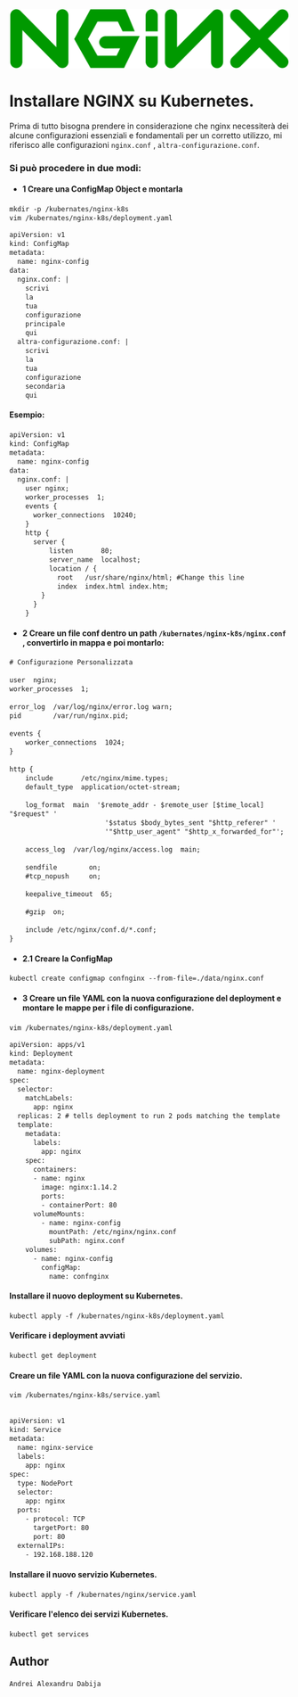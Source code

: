 <div style="text-align:center">
<img width="720" alt="nginx_logo" src="_img/nginx_logo.png">
</div>

# Installare NGINX su Kubernetes.

Prima di tutto bisogna prendere in considerazione che nginx necessiterà dei alcune configurazioni essenziali e fondamentali per un corretto utilizzo, mi riferisco alle configurazioni `nginx.conf` , ` altra-configurazione.conf `.

### Si può procedere in due modi:

 - #### 1 Creare una ConfigMap Object e montarla

```
mkdir -p /kubernates/nginx-k8s
vim /kubernates/nginx-k8s/deployment.yaml
```

```
apiVersion: v1
kind: ConfigMap
metadata:
  name: nginx-config
data:
  nginx.conf: |
    scrivi
    la
    tua
    configurazione
    principale
    qui
  altra-configurazione.conf: |
    scrivi
    la
    tua
    configurazione
    secondaria
    qui

```

#### Esempio:

```
apiVersion: v1
kind: ConfigMap
metadata:
  name: nginx-config
data:
  nginx.conf: |
    user nginx;
    worker_processes  1;
    events {
      worker_connections  10240;
    }
    http {
      server {
          listen       80;
          server_name  localhost;
          location / {
            root   /usr/share/nginx/html; #Change this line
            index  index.html index.htm;
        }
      }
    }

```


- #### 2 Creare un file conf dentro un path `/kubernates/nginx-k8s/nginx.conf` , convertirlo in mappa e poi montarlo:

```
# Configurazione Personalizzata

user  nginx;
worker_processes  1;

error_log  /var/log/nginx/error.log warn;
pid        /var/run/nginx.pid;

events {
    worker_connections  1024;
}

http {
    include       /etc/nginx/mime.types;
    default_type  application/octet-stream;

    log_format  main  '$remote_addr - $remote_user [$time_local] "$request" '
                        '$status $body_bytes_sent "$http_referer" '
                        '"$http_user_agent" "$http_x_forwarded_for"';

    access_log  /var/log/nginx/access.log  main;

    sendfile        on;
    #tcp_nopush     on;

    keepalive_timeout  65;

    #gzip  on;

    include /etc/nginx/conf.d/*.conf;
}

```

- #### 2.1 Creare la ConfigMap

```
kubectl create configmap confnginx --from-file=./data/nginx.conf

```


- #### 3 Creare un file YAML con la nuova configurazione del deployment e montare le mappe per i file di configurazione.

```
vim /kubernates/nginx-k8s/deployment.yaml
```

```
apiVersion: apps/v1
kind: Deployment
metadata:
  name: nginx-deployment
spec:
  selector:
    matchLabels:
      app: nginx
  replicas: 2 # tells deployment to run 2 pods matching the template
  template:
    metadata:
      labels:
        app: nginx
    spec:
      containers:
      - name: nginx
        image: nginx:1.14.2
        ports:
        - containerPort: 80
      volumeMounts:
        - name: nginx-config
          mountPath: /etc/nginx/nginx.conf
          subPath: nginx.conf
    volumes:
      - name: nginx-config
        configMap:
          name: confnginx

```

#### Installare il nuovo deployment su Kubernetes.
```
kubectl apply -f /kubernates/nginx-k8s/deployment.yaml
```

#### Verificare i deployment avviati
```
kubectl get deployment
```

#### Creare un file YAML con la nuova configurazione del servizio.
```
vim /kubernates/nginx-k8s/service.yaml
```

```

apiVersion: v1
kind: Service
metadata:
  name: nginx-service
  labels:
    app: nginx
spec:
  type: NodePort
  selector:
    app: nginx
  ports:
    - protocol: TCP
      targetPort: 80
      port: 80
  externalIPs:
    - 192.168.188.120

```

#### Installare il nuovo servizio Kubernetes.

```
kubectl apply -f /kubernates/nginx/service.yaml
```

#### Verificare l'elenco dei servizi Kubernetes.

```
kubectl get services
```

## Author
`Andrei Alexandru Dabija`
